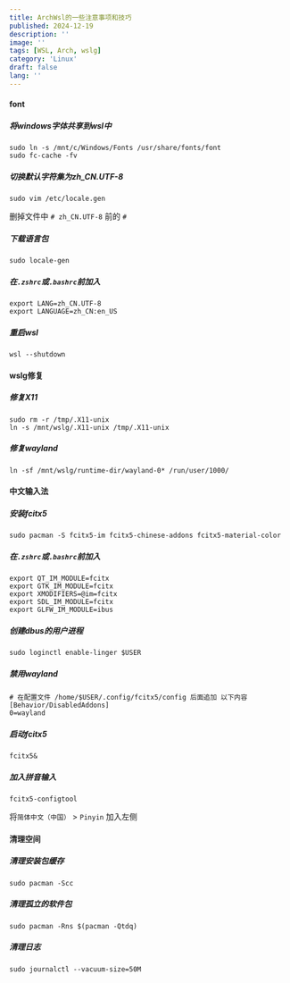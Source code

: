 ```yaml
---
title: ArchWsl的一些注意事项和技巧
published: 2024-12-19
description: ''
image: ''
tags: [WSL, Arch, wslg]
category: 'Linux'
draft: false 
lang: ''
---
```


#### font

##### 将windows字体共享到wsl中

```shell
sudo ln -s /mnt/c/Windows/Fonts /usr/share/fonts/font
sudo fc-cache -fv
```

##### 切换默认字符集为zh_CN.UTF-8

```shell
sudo vim /etc/locale.gen
```

删掉文件中 `# zh_CN.UTF-8` 前的 `#`

##### 下载语言包

```shell
sudo locale-gen
```

##### 在`.zshrc`或`.bashrc`前加入

```shell
export LANG=zh_CN.UTF-8
export LANGUAGE=zh_CN:en_US
```

##### 重启wsl

```shell
wsl --shutdown
```

#### wslg修复

##### 修复X11

```shell
sudo rm -r /tmp/.X11-unix
ln -s /mnt/wslg/.X11-unix /tmp/.X11-unix
```

##### 修复wayland

```shell
ln -sf /mnt/wslg/runtime-dir/wayland-0* /run/user/1000/
```

#### 中文输入法

##### 安装fcitx5

```shell
sudo pacman -S fcitx5-im fcitx5-chinese-addons fcitx5-material-color
```

##### 在`.zshrc`或`.bashrc`前加入

```shell
export QT_IM_MODULE=fcitx
export GTK_IM_MODULE=fcitx
export XMODIFIERS=@im=fcitx
export SDL_IM_MODULE=fcitx
export GLFW_IM_MODULE=ibus
```

##### 创建dbus的用户进程

```shell
sudo loginctl enable-linger $USER
```

##### 禁用wayland

```shell
# 在配置文件 /home/$USER/.config/fcitx5/config 后面追加 以下内容
[Behavior/DisabledAddons]
0=wayland
```

##### 启动fcitx5

```shell
fcitx5&
```

##### 加入拼音输入

```shell
fcitx5-configtool
```

将`简体中文（中国）` > `Pinyin` 加入左侧

#### 清理空间

##### 清理安装包缓存

```shell
sudo pacman -Scc
```

##### 清理孤立的软件包

```shell
sudo pacman -Rns $(pacman -Qtdq)
```

##### 清理日志

```shell
sudo journalctl --vacuum-size=50M
```

